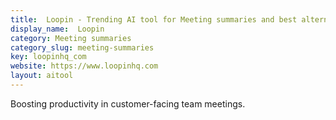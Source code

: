 ```yaml
---
title:  Loopin - Trending AI tool for Meeting summaries and best alternatives
display_name:  Loopin
category: Meeting summaries
category_slug: meeting-summaries
key: loopinhq_com
website: https://www.loopinhq.com
layout: aitool
---
```


Boosting productivity in customer-facing team meetings.
